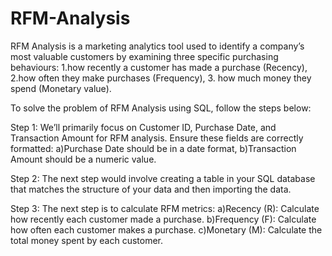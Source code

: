# RFM-Analysis
RFM Analysis is a marketing analytics tool used to identify a company’s most valuable customers by examining three specific purchasing behaviours:
1.how recently a customer has made a purchase (Recency),
2.how often they make purchases (Frequency),
3. how much money they spend (Monetary value).

To solve the problem of RFM Analysis using SQL, follow the steps below:

Step 1: We’ll primarily focus on Customer ID, Purchase Date, and Transaction Amount for RFM analysis. Ensure these fields are correctly formatted:
a)Purchase Date should be in a date format,
b)Transaction Amount should be a numeric value.

Step 2: The next step would involve creating a table in your SQL database that matches the structure of your data and then importing the data.

Step 3: The next step is to calculate RFM metrics:
a)Recency (R): Calculate how recently each customer made a purchase.
b)Frequency (F): Calculate how often each customer makes a purchase.
c)Monetary (M): Calculate the total money spent by each customer.

